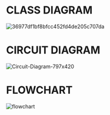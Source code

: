# **CLASS DIAGRAM**
![36977df1bf8bfcc452fd4de205c707da](https://user-images.githubusercontent.com/94214304/144003556-f25dc816-e5a2-4fa2-800e-b02e4248c5ab.png)
# **CIRCUIT DIAGRAM**
![Circuit-Diagram-797x420](https://user-images.githubusercontent.com/94214304/144000513-79bc3f52-b605-4bad-8cdb-39341ee2b396.jpg)
# **FLOWCHART**
![flowchart](https://user-images.githubusercontent.com/94214304/143999995-1b2f2bd3-650b-42cf-8375-068f41ce3959.jpg)

